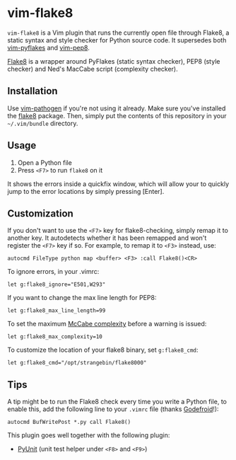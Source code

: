 vim-flake8
==========
`vim-flake8` is a Vim plugin that runs the currently open file through Flake8,
a static syntax and style checker for Python source code.  It supersedes both
[vim-pyflakes](https://github.com/nvie/vim-pyflakes) and
[vim-pep8](https://github.com/nvie/vim-pep8).

[Flake8](http://pypi.python.org/pypi/flake8/) is a wrapper around PyFlakes 
(static syntax checker), PEP8 (style checker) 
and Ned's MacCabe script (complexity checker).


Installation
------------
Use [vim-pathogen](https://github.com/tpope/vim-pathogen) if you're not using
it already.  Make sure you've installed the [flake8](http://pypi.python.org/pypi/flake8/) package.
Then, simply put the contents of this repository in your
`~/.vim/bundle` directory.

Usage
-----
1. Open a Python file
2. Press `<F7>` to run `flake8` on it

It shows the errors inside a quickfix window, which will allow your to quickly
jump to the error locations by simply pressing [Enter].


Customization
-------------
If you don't want to use the `<F7>` key for flake8-checking, simply remap it to
another key.  It autodetects whether it has been remapped and won't register
the `<F7>` key if so.  For example, to remap it to `<F3>` instead, use:

    autocmd FileType python map <buffer> <F3> :call Flake8()<CR>

To ignore errors, in your .vimrc:

    let g:flake8_ignore="E501,W293"

If you want to change the max line length for PEP8:

    let g:flake8_max_line_length=99

To set the maximum [McCabe complexity](https://en.wikipedia.org/wiki/Cyclomatic_complexity) before a warning is issued:

    let g:flake8_max_complexity=10

To customize the location of your flake8 binary, set `g:flake8_cmd`:

    let g:flake8_cmd="/opt/strangebin/flake8000"


Tips
----
A tip might be to run the Flake8 check every time you write a Python file, to
enable this, add the following line to your `.vimrc` file (thanks
[Godefroid](http://github.com/gotcha)!):

    autocmd BufWritePost *.py call Flake8()

This plugin goes well together with the following plugin:

- [PyUnit](http://github.com/nvie/vim-pyunit) (unit test helper under `<F8>`
  and `<F9>`)
